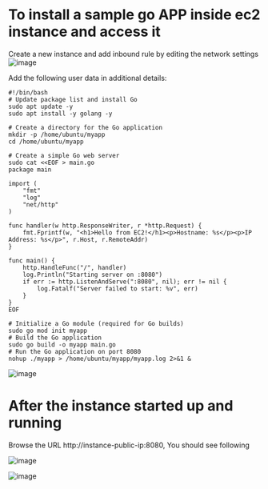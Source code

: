 # To install a sample go APP inside ec2 instance and access it

Create a new instance and add inbound rule by editing the network settings
![image](https://github.com/user-attachments/assets/078040c1-febc-4a71-b153-558ae6f99904)


Add the following user data in additional details:
```
#!/bin/bash
# Update package list and install Go
sudo apt update -y
sudo apt install -y golang -y

# Create a directory for the Go application
mkdir -p /home/ubuntu/myapp
cd /home/ubuntu/myapp

# Create a simple Go web server
sudo cat <<EOF > main.go
package main

import (
    "fmt"
    "log"
    "net/http"
)

func handler(w http.ResponseWriter, r *http.Request) {
    fmt.Fprintf(w, "<h1>Hello from EC2!</h1><p>Hostname: %s</p><p>IP Address: %s</p>", r.Host, r.RemoteAddr)
}

func main() {
    http.HandleFunc("/", handler)
    log.Println("Starting server on :8080")
    if err := http.ListenAndServe(":8080", nil); err != nil {
        log.Fatalf("Server failed to start: %v", err)
    }
}
EOF

# Initialize a Go module (required for Go builds)
sudo go mod init myapp
# Build the Go application
sudo go build -o myapp main.go
# Run the Go application on port 8080
nohup ./myapp > /home/ubuntu/myapp/myapp.log 2>&1 &
```

![image](https://github.com/user-attachments/assets/67976af0-8ce5-4a28-a135-1ed1e1526940)


# After the instance started up and running
Browse the URL http://instance-public-ip:8080, You should see following

![image](https://github.com/user-attachments/assets/6844e9f1-6d7e-4a69-bed4-c49ca6cdcb9d)


![image](https://github.com/user-attachments/assets/5a208b09-1dba-46c2-bbab-79d5d217d2fb)

